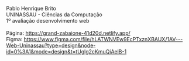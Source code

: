 Pablo Henrique Brito </br>
UNINASSAU - Ciências da Computação </br>
1º avaliação desenvolvimento web </br>
</br>
Página: https://grand-zabaione-41d20d.netlify.app/
</br>
Figma: https://www.figma.com/file/hLATWNVEw9EcPTxznXBAUX/1AV---Web-Uninassau?type=design&node-id=0%3A1&mode=design&t=tUglg2cKmuQiAelB-1

